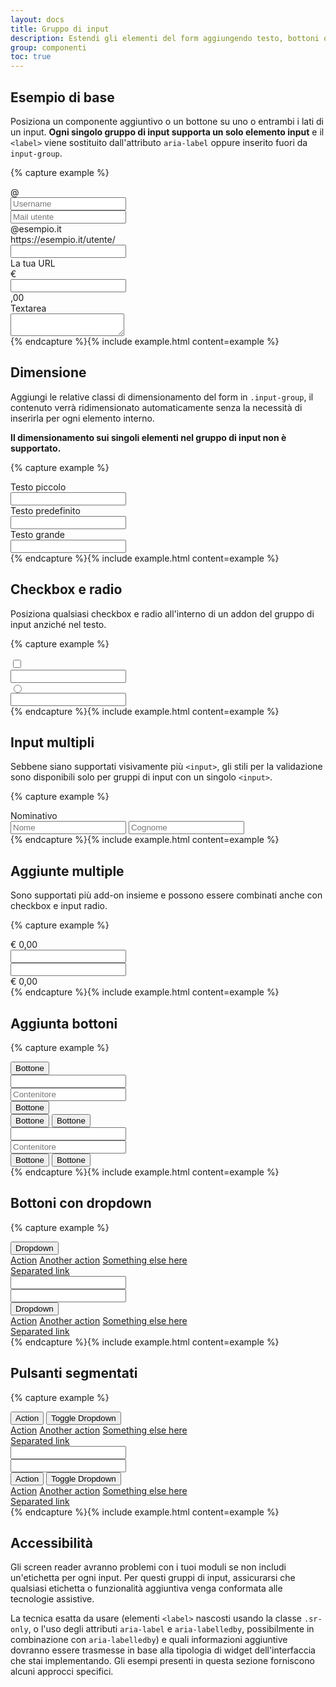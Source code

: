 ```yaml
---
layout: docs
title: Gruppo di input
description: Estendi gli elementi del form aggiungendo testo, bottoni o gruppi di bottoni su entrambi i lati di input text, select e input file personalizzati.
group: componenti
toc: true
---
```


## Esempio di base

Posiziona un componente aggiuntivo o un bottone su uno o entrambi i lati di un input.  **Ogni singolo gruppo di input supporta un solo elemento input** e il `<label>` viene sostituito dall'attributo `aria-label` oppure inserito fuori da `input-group`.

{% capture example %}
<div class="input-group pb-3">
  <div class="input-group-prepend">
    <span class="input-group-text" id="basic-addon1">@</span>
  </div>
  <input type="text" class="form-control" placeholder="Username" aria-label="Username" aria-labelledby="basic-addon1">
</div>

<div class="input-group pb-3">
  <input type="text" class="form-control" placeholder="Mail utente" aria-label="Mail utente" aria-labelledby="basic-addon2">
  <div class="input-group-append">
    <span class="input-group-text" id="basic-addon2">@esempio.it</span>
  </div>
</div>

<div class="form-group">
  <div class="input-group pb-3">
    <div class="input-group-prepend">
      <span class="input-group-text" id="basic-addon3">https://esempio.it/utente/</span>
    </div>
    <input type="text" class="form-control" id="basic-url" aria-labelledby="basic-addon3">
  </div>
  <label for="basic-url">La tua URL</label>
</div>

<div class="input-group pb-3">
  <div class="input-group-prepend">
    <span class="input-group-text">€</span>
  </div>
  <input type="text" class="form-control" aria-label="Amount (to the nearest dollar)">
  <div class="input-group-append">
    <span class="input-group-text">,00</span>
  </div>
</div>

<div class="input-group">
  <div class="input-group-prepend">
    <span class="input-group-text">Textarea</span>
  </div>
  <textarea class="form-control" aria-label="With textarea"></textarea>
</div>
{% endcapture %}{% include example.html content=example %}

## Dimensione

Aggiungi le relative classi di dimensionamento del form in `.input-group`, il contenuto verrà ridimensionato automaticamente senza la necessità di inserirla per ogni elemento interno.

**Il dimensionamento sui singoli elementi nel gruppo di input non è supportato.**

{% capture example %}
<div class="input-group input-group-sm mb-3">
  <div class="input-group-prepend">
    <span class="input-group-text" id="inputGroup-sizing-sm">Testo piccolo</span>
  </div>
  <input type="text" class="form-control" aria-label="Testo piccoloSmall" aria-labelledby="inputGroup-sizing-sm">
</div>

<div class="input-group mb-3">
  <div class="input-group-prepend">
    <span class="input-group-text" id="inputGroup-sizing-default">Testo predefinito</span>
  </div>
  <input type="text" class="form-control" aria-label="Testo predefinito" aria-labelledby="inputGroup-sizing-default">
</div>

<div class="input-group input-group-lg">
  <div class="input-group-prepend">
    <span class="input-group-text" id="inputGroup-sizing-lg">Testo grande</span>
  </div>
  <input type="text" class="form-control" aria-label="Testo grande" aria-labelledby="inputGroup-sizing-sm">
</div>
{% endcapture %}{% include example.html content=example %}

## Checkbox e radio

Posiziona qualsiasi checkbox e radio all'interno di un addon del gruppo di input anziché nel testo.

{% capture example %}
<div class="input-group mb-3">
  <div class="input-group-prepend">
    <div class="input-group-text">
      <input type="checkbox" aria-label="Checkbox for following text input">
    </div>
  </div>
  <input type="text" class="form-control" aria-label="Text input with checkbox">
</div>

<div class="input-group">
  <div class="input-group-prepend">
    <div class="input-group-text">
    <input type="radio" aria-label="Radio button for following text input">
    </div>
  </div>
  <input type="text" class="form-control" aria-label="Text input with radio button">
</div>
{% endcapture %}{% include example.html content=example %}

## Input multipli

Sebbene siano supportati visivamente più `<input>`, gli stili per la validazione sono disponibili solo per gruppi di input con un singolo `<input>`.

{% capture example %}
<div class="input-group">
  <div class="input-group-prepend">
    <span class="input-group-text" id="">Nominativo</span>
  </div>
  <input type="text" class="form-control" placeholder="Nome" aria-label="Nome">
  <input type="text" class="form-control" placeholder="Cognome" aria-label="Cognome">
</div>
{% endcapture %}{% include example.html content=example %}

## Aggiunte multiple

Sono supportati più add-on insieme e possono essere combinati anche con checkbox e input radio.

{% capture example %}
<div class="input-group mb-3">
  <div class="input-group-prepend">
    <span class="input-group-text">€</span>
    <span class="input-group-text">0,00</span>
  </div>
  <input type="text" class="form-control" aria-label="Importo parziale">
</div>

<div class="input-group">
  <input type="text" class="form-control" aria-label="Importo totale">
  <div class="input-group-append">
    <span class="input-group-text">€</span>
    <span class="input-group-text">0,00</span>
  </div>
</div>
{% endcapture %}{% include example.html content=example %}

## Aggiunta bottoni

{% capture example %}
<div class="input-group mb-3">
  <div class="input-group-prepend">
    <button class="btn btn-primary" type="button">Bottone</button>
  </div>
  <input type="text" class="form-control" placeholder="" aria-label="" aria-labelledby="basic-addon1">
</div>

<div class="input-group mb-3">
  <input type="text" class="form-control" placeholder="Contenitore" aria-label="Contenitore" aria-labelledby="basic-addon2">
  <div class="input-group-append">
    <button class="btn btn-primary" type="button">Bottone</button>
  </div>
</div>

<div class="input-group mb-3">
  <div class="input-group-prepend">
    <button class="btn btn-primary" type="button">Bottone</button>
    <button class="btn btn-primary" type="button">Bottone</button>
  </div>
  <input type="text" class="form-control" placeholder="" aria-label="" aria-labelledby="basic-addon1">
</div>

<div class="input-group">
  <input type="text" class="form-control" placeholder="Contenitore" aria-label="Contenitore" aria-labelledby="basic-addon2">
  <div class="input-group-append">
    <button class="btn btn-primary" type="button">Bottone</button>
    <button class="btn btn-primary" type="button">Bottone</button>
  </div>
</div>
{% endcapture %}{% include example.html content=example %}

## Bottoni con dropdown

{% capture example %}
<div class="input-group mb-3">
  <div class="input-group-prepend">
    <button class="btn btn-primary dropdown-toggle" type="button" data-toggle="dropdown" aria-haspopup="true" aria-expanded="false">Dropdown</button>
    <div class="dropdown-menu">
      <a class="dropdown-item" href="#">Action</a>
      <a class="dropdown-item" href="#">Another action</a>
      <a class="dropdown-item" href="#">Something else here</a>
      <div role="separator" class="dropdown-divider"></div>
      <a class="dropdown-item" href="#">Separated link</a>
    </div>
  </div>
  <input type="text" class="form-control" aria-label="Inserimento di testo con dropdown">
</div>

<div class="input-group">
  <input type="text" class="form-control" aria-label="Inserimento di testo con dropdown">
  <div class="input-group-append">
    <button class="btn btn-primary dropdown-toggle" type="button" data-toggle="dropdown" aria-haspopup="true" aria-expanded="false">Dropdown</button>
    <div class="dropdown-menu">
      <a class="dropdown-item" href="#">Action</a>
      <a class="dropdown-item" href="#">Another action</a>
      <a class="dropdown-item" href="#">Something else here</a>
      <div role="separator" class="dropdown-divider"></div>
      <a class="dropdown-item" href="#">Separated link</a>
    </div>
  </div>
</div>
{% endcapture %}{% include example.html content=example %}

## Pulsanti segmentati

{% capture example %}
<div class="input-group mb-3">
  <div class="input-group-prepend">
    <button type="button" class="btn btn-primary">Action</button>
    <button type="button" class="btn btn-primary dropdown-toggle dropdown-toggle-split" data-toggle="dropdown" aria-haspopup="true" aria-expanded="false">
      <span class="sr-only">Toggle Dropdown</span>
    </button>
    <div class="dropdown-menu">
      <a class="dropdown-item" href="#">Action</a>
      <a class="dropdown-item" href="#">Another action</a>
      <a class="dropdown-item" href="#">Something else here</a>
      <div role="separator" class="dropdown-divider"></div>
      <a class="dropdown-item" href="#">Separated link</a>
    </div>
  </div>
  <input type="text" class="form-control" aria-label="Text input with segmented dropdown button">
</div>

<div class="input-group">
  <input type="text" class="form-control" aria-label="Text input with segmented dropdown button">
  <div class="input-group-append">
    <button type="button" class="btn btn-primary">Action</button>
    <button type="button" class="btn btn-primary dropdown-toggle dropdown-toggle-split" data-toggle="dropdown" aria-haspopup="true" aria-expanded="false">
      <span class="sr-only">Toggle Dropdown</span>
    </button>
    <div class="dropdown-menu">
      <a class="dropdown-item" href="#">Action</a>
      <a class="dropdown-item" href="#">Another action</a>
      <a class="dropdown-item" href="#">Something else here</a>
      <div role="separator" class="dropdown-divider"></div>
      <a class="dropdown-item" href="#">Separated link</a>
    </div>
  </div>
</div>
{% endcapture %}{% include example.html content=example %}

## Accessibilità

Gli screen reader avranno problemi con i tuoi moduli se non includi un'etichetta per ogni input. Per questi gruppi di input, assicurarsi che qualsiasi etichetta o funzionalità aggiuntiva venga conformata alle tecnologie assistive.

La tecnica esatta da usare (elementi `<label>` nascosti usando la classe `.sr-only`, o l'uso degli attributi `aria-label` e `aria-labelledby`, possibilmente in combinazione con `aria-labelledby`) e quali informazioni aggiuntive dovranno essere trasmesse in base alla tipologia di widget dell'interfaccia che stai implementando. Gli esempi presenti in questa sezione forniscono alcuni approcci specifici.
